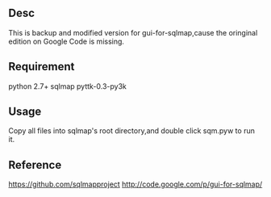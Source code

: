 Desc
---------------------------
This is backup and modified version for gui-for-sqlmap,cause the oringinal edition on Google Code is missing.

Requirement
---------------------------
python 2.7+
sqlmap
pyttk-0.3-py3k

Usage
---------------------------
Copy all files into sqlmap's root directory,and double click sqm.pyw to run it.


Reference
---------------------------
https://github.com/sqlmapproject
http://code.google.com/p/gui-for-sqlmap/